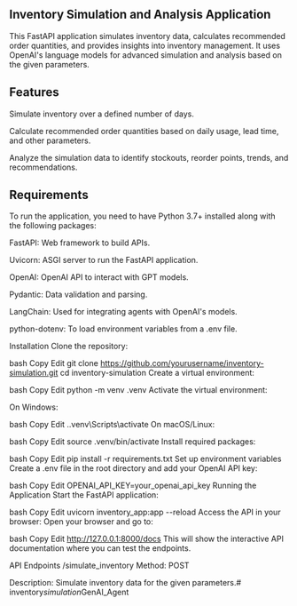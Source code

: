 ## Inventory Simulation and Analysis Application
This FastAPI application simulates inventory data, calculates recommended order quantities, and provides insights into inventory management. It uses OpenAI's language models for advanced simulation and analysis based on the given parameters.

## Features
Simulate inventory over a defined number of days.

Calculate recommended order quantities based on daily usage, lead time, and other parameters.

Analyze the simulation data to identify stockouts, reorder points, trends, and recommendations.

## Requirements
To run the application, you need to have Python 3.7+ installed along with the following packages:

FastAPI: Web framework to build APIs.

Uvicorn: ASGI server to run the FastAPI application.

OpenAI: OpenAI API to interact with GPT models.

Pydantic: Data validation and parsing.

LangChain: Used for integrating agents with OpenAI's models.

python-dotenv: To load environment variables from a .env file.

Installation
Clone the repository:

bash
Copy
Edit
git clone https://github.com/yourusername/inventory-simulation.git
cd inventory-simulation
Create a virtual environment:

bash
Copy
Edit
python -m venv .venv
Activate the virtual environment:

On Windows:

bash
Copy
Edit
.\.venv\Scripts\activate
On macOS/Linux:

bash
Copy
Edit
source .venv/bin/activate
Install required packages:

bash
Copy
Edit
pip install -r requirements.txt
Set up environment variables
Create a .env file in the root directory and add your OpenAI API key:

bash
Copy
Edit
OPENAI_API_KEY=your_openai_api_key
Running the Application
Start the FastAPI application:

bash
Copy
Edit
uvicorn inventory_app:app --reload
Access the API in your browser:
Open your browser and go to:

bash
Copy
Edit
http://127.0.0.1:8000/docs
This will show the interactive API documentation where you can test the endpoints.

API Endpoints
/simulate_inventory
Method: POST

Description: Simulate inventory data for the given parameters.#   i n v e n t o r y _ s i m u l a t i o n _ G e n A I _ A g e n t 
 
 
